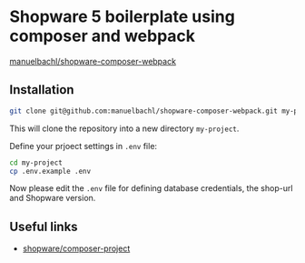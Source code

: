 # Shopware 5 boilerplate using composer and webpack

[manuelbachl/shopware-composer-webpack](https://github.com/manuelbachl/shopware-composer-webpack)

## Installation

```bash
git clone git@github.com:manuelbachl/shopware-composer-webpack.git my-project
```

This will clone the repository into a new directory `my-project`.

Define your prjoect settings in `.env` file:

```bash
cd my-project
cp .env.example .env
```

Now please edit the `.env` file for defining database credentials, the shop-url and Shopware version.

## Useful links
* [shopware/composer-project](https://github.com/shopware/composer-project)
